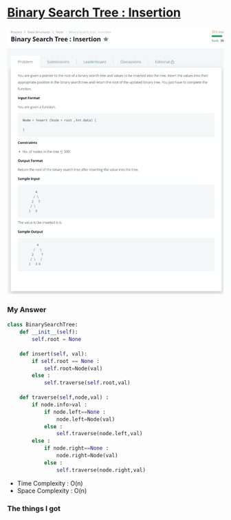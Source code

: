 # [Binary Search Tree : Insertion](https://www.hackerrank.com/challenges/binary-search-tree-insertion/problem)

![image](Problem.png)



### My Answer

```python
class BinarySearchTree:
    def __init__(self): 
        self.root = None
        
	def insert(self, val):
        if self.root == None : 
            self.root=Node(val)
        else : 
            self.traverse(self.root,val)
                
    def traverse(self,node,val) : 
        if node.info>val : 
            if node.left==None : 
                node.left=Node(val)
            else : 
                self.traverse(node.left,val)
        else : 
            if node.right==None : 
                node.right=Node(val)
            else : 
                self.traverse(node.right,val)
```

* Time Complexity : O(n)
* Space Complexity : O(n)



### The things I got
